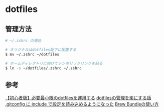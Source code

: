 # dotfiles

## 管理方法

```sh
# ~/.zshrc の場合

# オリジナルはdotfiles配下に配置する
$ mv ~/.zshrc ~/dotfiles

# ホームディレクトリに向けてシンボリックリンクを貼る
$ ln -s ~/dotfiles/.zshrc ~/.zshrc

```

## 参考

[【初心者版】必要最小限のdotfilesを運用する](https://qiita.com/ganyariya/items/d9adffc6535dfca6784b)
[dotfilesの管理を楽にする話](https://zenn.dev/tkomatsu/articles/d7d089acd29cfa4d57b4)
[.gitconfig に include で設定を読み込めるようになった](https://coderwall.com/p/z8m3mq/gitconfig-include)
[Brew Bundleの使い方](https://gist.github.com/yoshimana/43b9205ddedad0ad65f2dee00c6f4261)